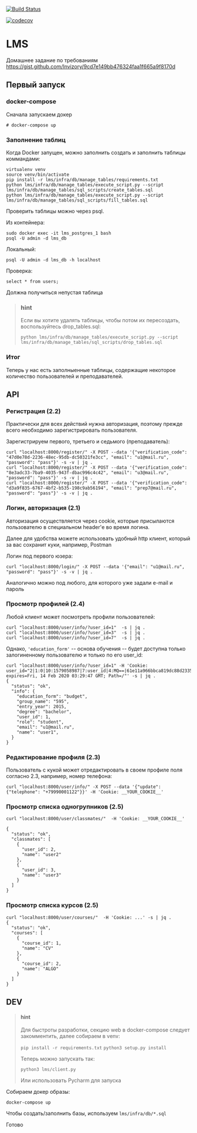 [![Build Status](https://travis-ci.com/litdarya/LMS.svg?token=JtpoL6qhaq8diBuzrTpZ&branch=master)](https://travis-ci.com/litdarya/LMS)

[![codecov](https://codecov.io/gh/litdarya/LMS/branch/master/graph/badge.svg)](https://codecov.io/gh/litdarya/LMS)

# LMS

Домашнее задание по требованиям https://gist.github.com/Invizory/9cd7e149bb476324faa1f665a9f8170d

## Первый запуск

### docker-compose
Сначала запускаем докер
```(bash)
# docker-compose up
```

### Заполнение таблиц

Когда Docker запущен, можно заполнить создать и заполнить таблицы коммандами:
```(bash)
virtualenv venv
source venv/bin/activate
pip install -r lms/infra/db/manage_tables/requirements.txt
python lms/infra/db/manage_tables/execute_script.py --script lms/infra/db/manage_tables/sql_scripts/create_tables.sql
python lms/infra/db/manage_tables/execute_script.py --script lms/infra/db/manage_tables/sql_scripts/fill_tables.sql

```

Проверить таблицы можно через psql.

Из контейнера:
```(bash)
sudo docker exec -it lms_postgres_1 bash
psql -U admin -d lms_db
```
Локальный:
```(bash)
psql -U admin -d lms_db -h localhost
```
Проверка:
```(postgresql)
select * from users;
```
Должна получиться непустая таблица

> ### hint
> Если вы хотите удалять таблицы, чтобы потом их пересоздать, воспользуйтесь drop_tables.sql:
> ```(bash)
> python lms/infra/db/manage_tables/execute_script.py --script lms/infra/db/manage_tables/sql_scripts/drop_tables.sql
> ```

### Итог
Теперь у нас есть заполныенные таблицы, содержащие некоторое количество пользователей и преподавателей.

## API

### Регистрация (2.2)

Практически для всех действий нужна авторизация, поэтому прежде всего необходимо зарегистрировать пользователя.

Зарегистрируем первого, третьего и седьмого (преподаватель):
```(bash)
curl "localhost:8000/register/" -X POST --data '{"verification_code": "47d0e78d-2236-48ec-95db-dc50321fe3cc", "email": "u1@mail.ru", "password": "pass"}' -s -v | jq .
curl "localhost:8000/register/" -X POST --data '{"verification_code": "8e3adc33-7ba9-4035-943f-dbac996c4c42", "email": "u3@mail.ru", "password": "pass"}' -s -v | jq .
curl "localhost:8000/register/" -X POST --data '{"verification_code": "d3a9f835-6767-4bf2-b535-198c9ab56194", "email": "prep7@mail.ru", "password": "pass"}' -s -v | jq .
```

### Логин, авторизация (2.1)

Авторизация осуществляется через cookie, которые присылаются пользователю в специальном header'е во время логина.

Далее для удобства можете использовать удобный http клиент, который за вас сохранит куки, например, Postman

Логин под первого юзера:
```(bash)
curl "localhost:8000/login/" -X POST --data '{"email": "u1@mail.ru", "password": "pass"}' -s -v | jq .
```
Аналогично можно под любого, для которого уже задали e-mail и пароль

### Просмотр профилей (2.4)
Любой клиент может посмотреть профили пользователей:

```(bash)
curl "localhost:8000/user/info/?user_id=1"  -s | jq .
curl "localhost:8000/user/info/?user_id=3"  -s | jq .
curl "localhost:8000/user/info/?user_id=7"  -s | jq .
```

Однако, `'education_form'` -- основа обучения -- будет доступна только залогиненному пользователю и только по его user_id:
```(bash)
curl "localhost:8000/user/info/?user_id=1" -H 'Cookie: user_id="2|1:0|10:1579058987|7:user_id|4:MQ==|61e11a966bbca819dc88d23355138006e9e219a9669ef2ab632dd724ff0eed7c"; expires=Fri, 14 Feb 2020 03:29:47 GMT; Path=/"' -s | jq .
{
  "status": "ok",
  "info": {
    "education_form": "budget",
    "group_name": "595",
    "entry_year": 2015,
    "degree": "bachelor",
    "user_id": 1,
    "role": "student",
    "email": "u1@mail.ru",
    "name": "user1",
  }
}
```
 
### Редактирование профиля (2.3)
Пользователь с кукой может отредактировать
в своем профиле поля согласно 2.3, например, номер телефона:
```(bash)
curl "localhost:8000/user/info/" -X POST --data '{"update": {"telephone": "+79990001122"}}' -H 'Cookie: __YOUR_COOKIE__'
```

### Просмотр списка одногрупников (2.5)
```(bash)
curl "localhost:8000/user/classmates/"  -H 'Cookie: __YOUR_COOKIE__'

{
  "status": "ok",
  "classmates": [
    {
      "user_id": 2,
      "name": "user2"
    },
    {
      "user_id": 3,
      "name": "user3"
    }
  ]
}
```

### Просмотр списка курсов (2.5)

```(bash)
curl "localhost:8000/user/courses/"  -H 'Cookie: ...' -s | jq .
{
  "status": "ok",
  "courses": [
    {
      "course_id": 1,
      "name": "CV"
    },
    {
      "course_id": 2,
      "name": "ALGO"
    }
  ]
}
```



## DEV
> #### hint
> Для быстроты разработки, секцию web в docker-compose следует закомментить, 
> далее собираем в venv:
>
> `pip install -r requirements.txt`
> `python3 setup.py install`
>
> Теперь можно запускать так:
> 
> `python3 lms/client.py `
>
> Или использовать Pycharm для запуска

Собираем докер образы:

```(bash)
docker-compose up
```

Чтобы создать/заполнить базы, используем `lms/infra/db/*.sql`

Готово
